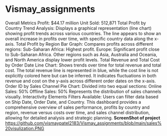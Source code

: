 # Vismay_assignments
Overall Metrics
Profit: $44.17 million
Unit Sold: 512,871
Total Profit by Country
Trend Analysis:
Displays a graphical representation (line chart) showing profit trends across various countries.
The line appears to show an overall increase in profits over time, with specific country data along the x-axis.
Total Profit by Region
Bar Graph:
Compares profits across different regions:
Sub-Saharan Africa: Highest profit.
Europe: Significant profit close to Sub-Saharan Africa.
Other regions such as Asia, Australia and Oceania, and North America display lower profit levels.
Total Revenue and Total Cost by Order Date
Line Chart:
Shows trends over time for total revenue and total cost.
The total revenue line is represented in blue, while the cost line is not explicitly colored here but can be inferred.
It indicates fluctuations in both revenue and cost on the y-axis across different order dates on the x-axis.
Order ID by Sales Channel
Pie Chart:
Divided into two equal sections:
Online Sales: 50%
Offline Sales: 50%
Represents the distribution of sales channels visually.
Interactivity Elements
Filters Available:
Users can filter data based on Ship Date, Order Date, and Country.
This dashboard provides a comprehensive overview of sales performance, profits by country and region, revenue versus costs over time, and sales channel distribution, allowing for detailed analysis and strategic planning.
**ScreenShot of project**
https://github.com/vismaypatel2183/Vismay_assignments/blob/main/sales%20visulization.PNG

